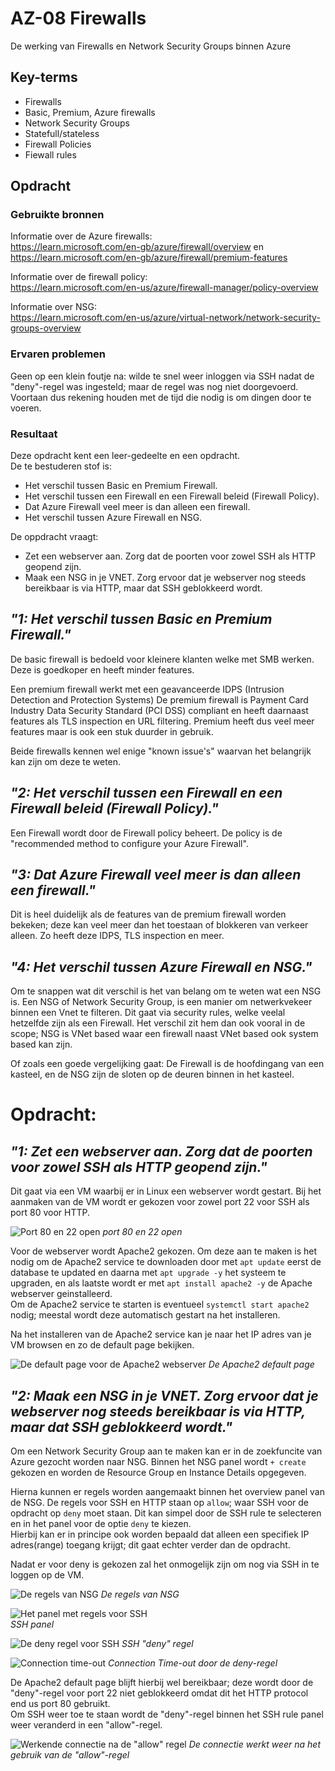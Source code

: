# AZ-08 Firewalls
De werking van Firewalls en Network Security Groups binnen Azure

## Key-terms
- Firewalls
- Basic, Premium, Azure firewalls
- Network Security Groups
- Statefull/stateless
- Firewall Policies
- Fiewall rules

## Opdracht
### Gebruikte bronnen
Informatie over de Azure firewalls:  
https://learn.microsoft.com/en-gb/azure/firewall/overview en https://learn.microsoft.com/en-gb/azure/firewall/premium-features

Informatie over de firewall policy:  
https://learn.microsoft.com/en-us/azure/firewall-manager/policy-overview

Informatie over NSG:  
https://learn.microsoft.com/en-us/azure/virtual-network/network-security-groups-overview

### Ervaren problemen
Geen op een klein foutje na: wilde te snel weer inloggen via SSH nadat de "deny"-regel was ingesteld; maar de regel was nog niet doorgevoerd. Voortaan dus rekening houden met de tijd die nodig is om dingen door te voeren.

### Resultaat
Deze opdracht kent een leer-gedeelte en een opdracht.  
De te bestuderen stof is:
- Het verschil tussen Basic en Premium Firewall.
- Het verschil tussen een Firewall en een Firewall beleid (Firewall Policy).
- Dat Azure Firewall veel meer is dan alleen een firewall.
- Het verschil tussen Azure Firewall en NSG.

De oppdracht vraagt:
- Zet een webserver aan. Zorg dat de poorten voor zowel SSH als HTTP geopend zijn.
- Maak een NSG in je VNET. Zorg ervoor dat je webserver nog steeds bereikbaar is via HTTP, maar dat SSH geblokkeerd wordt.


## *"1: Het verschil tussen Basic en Premium Firewall."*
De basic firewall is bedoeld voor kleinere klanten welke met SMB werken. Deze is goedkoper en heeft minder features. 

Een premium firewall werkt met een geavanceerde IDPS (Intrusion Detection and Protection Systems) De premium firewall is Payment Card Industry Data Security Standard (PCI DSS) compliant en heeft daarnaast features als TLS inspection en URL filtering.
Premium heeft dus veel meer features maar is ook een stuk duurder in gebruik.

Beide firewalls kennen wel enige "known issue's" waarvan het belangrijk kan zijn om deze te weten.

## *"2: Het verschil tussen een Firewall en een Firewall beleid (Firewall Policy)."*
Een Firewall wordt door de Firewall policy beheert. De policy is de "recommended method to configure your Azure Firewall".

## *"3: Dat Azure Firewall veel meer is dan alleen een firewall."* 
Dit is heel duidelijk als de features van de premium firewall worden bekeken; deze kan veel meer dan het toestaan of blokkeren van verkeer alleen. Zo heeft deze IDPS, TLS inspection en meer. 

## *"4: Het verschil tussen Azure Firewall en NSG."* 
Om te snappen wat dit verschil is het van belang om te weten wat een NSG is. Een NSG of Network Security Group, is een manier om netwerkvekeer binnen een Vnet te filteren. Dit gaat via security rules, welke veelal hetzelfde zijn als een Firewall.
Het verschil zit hem dan ook vooral in de scope; NSG is VNet based waar een firewall naast VNet based ook system based kan zijn.

Of zoals een goede vergelijking gaat:
De Firewall is de hoofdingang van een kasteel, en de NSG zijn de sloten op de deuren binnen in het kasteel.

# Opdracht:
## *"1: Zet een webserver aan. Zorg dat de poorten voor zowel SSH als HTTP geopend zijn."* 
Dit gaat via een VM waarbij er in Linux een webserver wordt gestart. Bij het aanmaken van de VM wordt er gekozen voor zowel port 22 voor SSH als port 80 voor HTTP.

![Port 80 en 22 open](/00_includes/Cloud/inbound_port_rules_VM.png)
*port 80 en 22 open*


Voor de webserver wordt Apache2 gekozen. Om deze aan te maken is het nodig om de Apache2 service te downloaden door met ```apt update``` eerst de database te updated en daarna met ```apt upgrade -y```  het systeem te upgraden, en als laatste wordt er met  ```apt install apache2 -y``` de Apache webserver geinstalleerd.   
Om de Apache2 service te starten is eventueel ```systemctl start apache2``` nodig; meestal wordt deze automatisch gestart na het installeren.

Na het installeren van de Apache2 service kan je naar het IP adres van je VM browsen en zo de default page bekijken.

![De default page voor de Apache2 webserver](/00_includes/Cloud/apache_default.png)
*De Apache2 default page*


## *"2: Maak een NSG in je VNET. Zorg ervoor dat je webserver nog steeds bereikbaar is via HTTP, maar dat SSH geblokkeerd wordt."* 
Om een Network Security Group aan te maken kan er in de zoekfuncite van Azure gezocht worden naar NSG.
Binnen het NSG panel wordt ```+ create``` gekozen en worden de Resource Group en Instance Details opgegeven. 

Hierna kunnen er regels worden aangemaakt binnen het overview panel van de NSG. De regels voor SSH en HTTP staan op ```allow```; waar SSH voor de opdracht op ```deny``` moet staan. Dit kan simpel door de SSH rule te selecteren en in het panel voor de optie ```deny``` te kiezen.   
Hierbij kan er in principe ook worden bepaald dat alleen een specifiek IP adres(range) toegang krijgt; dit gaat echter verder dan de opdracht.

Nadat er voor deny is gekozen zal het onmogelijk zijn om nog via SSH in te loggen op de VM.

![De regels van NSG](/00_includes/Cloud/NSG_rule1.png)
*De regels van NSG*

![Het panel met regels voor SSH](/00_includes/Cloud/NSG_ssh_panel.png)  
*SSH panel*

![De deny regel voor SSH](/00_includes/Cloud/NSG_deny_ssh.png)
*SSH "deny" regel*

![Connection time-out](/00_includes/Cloud/NSG_CMD_timeout.png)
*Connection Time-out door de deny-regel*

De Apache2 default page blijft hierbij wel bereikbaar; deze wordt door de "deny"-regel voor port 22 niet geblokkeerd omdat dit het HTTP protocol end us port 80 gebruikt.  
Om SSH weer toe te staan wordt de "deny"-regel binnen het SSH rule panel weer veranderd in een "allow"-regel.

![Werkende connectie na de "allow" regel](/00_includes/Cloud/NSG_allow.png)
*De connectie werkt weer na het gebruik van de "allow"-regel*

